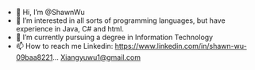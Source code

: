 - 👋 Hi, I’m @ShawnWu
- 👀 I’m interested in all sorts of programming languages, but have experience in Java, C# and html.
- 🌱 I’m currently pursuing a degree in Information Technology
- 📫 How to reach me Linkedin: https://www.linkedin.com/in/shawn-wu-09baa8221...
      Xiangyuwu1@gmail.com

<!---
wumaster1ss/wumaster1ss is a ✨ special ✨ repository because its `README.md` (this file) appears on your GitHub profile.
You can click the Preview link to take a look at your changes.
--->
